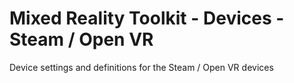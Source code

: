 # Mixed Reality Toolkit - Devices - Steam / Open VR

Device settings and definitions for the Steam / Open VR devices